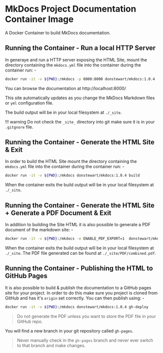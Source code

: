 # MkDocs Project Documentation Container Image

A Docker Container to build MkDocs documentation.

## Running the Container - Run a local HTTP Server

In generaye and run a HTTP server exposing the HTML Site, mount the directory containing the `mkdocs.yml` file into the container during the container run: -

``` bash tabs="Bash"
docker run -it -v ${PWD}:/mkdocs -p 8000:8000 donstewart/mkdocs:1.0.4
```

You can browse the documentation at http://localhost:8000/

This site automatically updates as you change the MkDocs Markdown files or `yml` configuration file.

The build output will be in your local filesystem at `./_site`.

!!! warning
    Do not check the `_site_` directory into git make sure it is in your `.gitgnore` file.

## Running the Container - Generate the HTML Site & Exit

In order to build the HTML Site mount the directory containing the `mkdocs.yml` file
into the container during the container run: -

``` bash tabs="Bash"
docker run -it -v ${PWD}:/mkdocs donstewart/mkdocs:1.0.4 build
```

When the container exits the build output will be in your local filesystem at `./_site`.

## Running the Container - Generate the HTML Site + Generate a PDF Document & Exit

In addition to building the Site HTML it is also possible to generate a PDF document of the markdown site: -

``` bash tabs="Bash"
docker run -it -v ${PWD}:/mkdocs -e ENABLE_PDF_EXPORT=1  donstewart/mkdocs:1.0.4
```

When the container exits the build output will be in your local filesystem at `./_site`.
The PDF file generated can be found at `./_site/PDF/combined.pdf`.

## Running the Container - Publishing the HTML to GitHub Pages

It is also possible to build & publish the documentation to a GitHub pages site for your project. In order to do this make sure you project is cloned from GitHub and has it's `origin` set correctly. You can then publish using: -

``` bash tabs="Bash"
docker run -it -v ${PWD}:/mkdocs donstewart/mkdocs:1.0.4 gh-deploy
```

> Do not generate the PDF unless you want to store the PDF file in your GitHub repo.

You will find a new branch in your git repository called `gh-pages`.

> Never manually check in the `gh-pages` branch and never ever switch to that branch and make changes.
